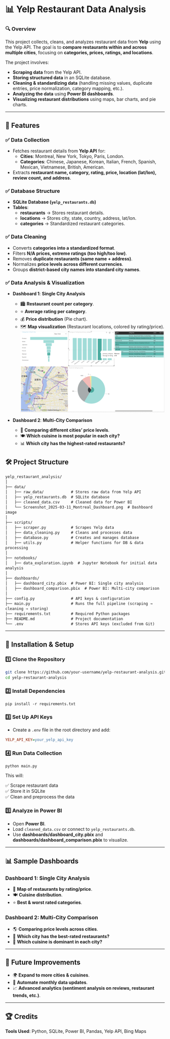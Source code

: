 # 📊 Yelp Restaurant Data Analysis

### 🔍 Overview
This project collects, cleans, and analyzes restaurant data from **Yelp** using the Yelp API. The goal is to **compare restaurants within and across multiple cities**, focusing on **categories, prices, ratings, and locations**.

The project involves:
- **Scraping data** from the Yelp API.
- **Storing structured data** in an SQLite database.
- **Cleaning & standardizing data** (handling missing values, duplicate entries, price normalization, category mapping, etc.).
- **Analyzing the data** using **Power BI dashboards**.
- **Visualizing restaurant distributions** using maps, bar charts, and pie charts.

---

## 🚀 Features
### ✅ **Data Collection**
- Fetches restaurant details from **Yelp API** for:
  - **Cities**: Montreal, New York, Tokyo, Paris, London.
  - **Categories**: Chinese, Japanese, Korean, Italian, French, Spanish, Mexican, Vietnamese, British, American.
- Extracts **restaurant name, category, rating, price, location (lat/lon), review count, and address**.

### ✅ **Database Structure**
- **SQLite Database (`yelp_restaurants.db`)**
- **Tables**:
  - **restaurants** → Stores restaurant details.
  - **locations** → Stores city, state, country, address, lat/lon.
  - **categories** → Standardized restaurant categories.

### ✅ **Data Cleaning**
- Converts **categories into a standardized format**.
- Filters **N/A prices, extreme ratings (too high/too low)**.
- Removes **duplicate restaurants (same name + address)**.
- Normalizes **price levels across different currencies**.
- Groups **district-based city names into standard city names**.

### ✅ **Data Analysis & Visualization**
- **Dashboard 1**: **Single City Analysis**
  - 🏙️ **Restaurant count per category**.
  - ⭐ **Average rating per category**.
  - 💰 **Price distribution** (Pie chart).
  - 🗺️ **Map visualization** (Restaurant locations, colored by rating/price).
![image](https://github.com/eceeeela/Restaurant_Project/blob/main/img/demoPic.png)
  
- **Dashboard 2**: **Multi-City Comparison**
  - 📌 **Comparing different cities’ price levels**.
  - 🍽️ **Which cuisine is most popular in each city?**
  - 📊 **Which city has the highest-rated restaurants?**


## 🛠️ Project Structure
```
yelp_restaurant_analysis/
│
├── data/                    
│   ├── raw_data/            # Stores raw data from Yelp API
│   ├── yelp_restaurants.db  # SQLite database
│   ├── cleaned_data.csv     # Cleaned data for Power BI
│   └── Screenshot_2025-03-11_Montreal_Dashboard.png  # Dashboard image
│
├── scripts/                 
│   ├── scraper.py           # Scrapes Yelp data
│   ├── data_cleaning.py     # Cleans and processes data
│   ├── database.py          # Creates and manages database
│   ├── utils.py             # Helper functions for DB & data processing
│
├── notebooks/               
│   ├── data_exploration.ipynb  # Jupyter Notebook for initial data analysis
│
├── dashboards/              
│   ├── dashboard_city.pbix  # Power BI: Single city analysis
│   ├── dashboard_comparison.pbix  # Power BI: Multi-city comparison
│
├── config.py                # API keys & configuration
├── main.py                  # Runs the full pipeline (scraping → cleaning → storing)
├── requirements.txt         # Required Python packages
├── README.md                # Project documentation
└── .env                     # Stores API keys (excluded from Git)
```

---

## 🔧 Installation & Setup
### 1️⃣ **Clone the Repository**
```sh
git clone https://github.com/your-username/yelp-restaurant-analysis.git
cd yelp-restaurant-analysis
```

### 2️⃣ **Install Dependencies**
```
pip install -r requirements.txt
```

### 3️⃣ **Set Up API Keys**
- Create a `.env` file in the root directory and add:
```ini
YELP_API_KEY=your_yelp_api_key
```

### 4️⃣ **Run Data Collection**
```
python main.py
```
This will:

✅ Scrape restaurant data  
✅ Store it in SQLite  
✅ Clean and preprocess the data  

### 5️⃣ **Analyze in Power BI**
- Open **Power BI**.
- Load `cleaned_data.csv` or connect to `yelp_restaurants.db`.
- Use **dashboards/dashboard_city.pbix** and **dashboards/dashboard_comparison.pbix** to visualize.

---

## 📊 Sample Dashboards
### **Dashboard 1: Single City Analysis**
- 📍 **Map of restaurants by rating/price**.
- 🍽️ **Cuisine distribution**.
- ⭐ **Best & worst rated categories**.
  
### **Dashboard 2: Multi-City Comparison**
- 🌎 **Comparing price levels across cities**.
- 🥇 **Which city has the best-rated restaurants?**
- 🍔 **Which cuisine is dominant in each city?**

---

## 🎯 Future Improvements
- 🌍 **Expand to more cities & cuisines**.
- 🤖 **Automate monthly data updates**.
- 📈 **Advanced analytics (sentiment analysis on reviews, restaurant trends, etc.)**.

---

## 🏆 Credits
**Tools Used**: Python, SQLite, Power BI, Pandas, Yelp API, Bing Maps

